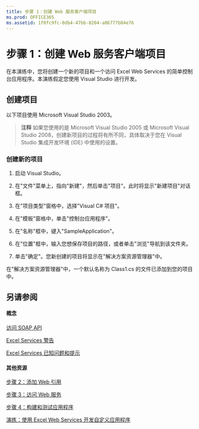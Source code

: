 ```yaml
---
title: 步骤 1：创建 Web 服务客户端项目
ms.prod: OFFICE365
ms.assetid: 1f0fc9fc-0db4-47bb-8204-a06777b84e76
---
```



# 步骤 1：创建 Web 服务客户端项目

在本演练中，您将创建一个新的项目和一个访问 Excel Web Services 的简单控制台应用程序。本演练假定您使用 Visual Studio 进行开发。 
  
    
    


## 创建项目

以下项目使用 Microsoft Visual Studio 2003。
  
    
    

> **注释**
>  如果您使用的是 Microsoft Visual Studio 2005 或 Microsoft Visual Studio 2008，创建新项目的过程将有所不同，具体取决于您在 Visual Studio 集成开发环境 (IDE) 中使用的设置。
  
    
    


### 创建新的项目


1. 启动 Visual Studio。
    
  
2. 在"文件"菜单上，指向"新建"，然后单击"项目"。此时将显示"新建项目"对话框。 
    
  
3. 在"项目类型"窗格中，选择"Visual C# 项目"。
    
  
4. 在"模板"窗格中，单击"控制台应用程序"。
    
  
5. 在"名称"框中，键入"SampleApplication"。
    
  
6. 在"位置"框中，输入您想保存项目的路径，或者单击"浏览"导航到该文件夹。
    
  
7. 单击"确定"。您新创建的项目将显示在"解决方案资源管理器"中。
  
    
    
在"解决方案资源管理器"中，一个默认名称为 Class1.cs 的文件已添加到您的项目中。
    
  

## 另请参阅


#### 概念


  
    
    
 [访问 SOAP API](accessing-the-soap-api.md)
  
    
    
 [Excel Services 警告](excel-services-alerts.md)
  
    
    
 [Excel Services 已知问题和提示](excel-services-known-issues-and-tips.md)
#### 其他资源


  
    
    
 [步骤 2：添加 Web 引用](step-2-adding-a-web-reference.md)
  
    
    
 [步骤 3：访问 Web 服务](step-3-accessing-the-web-service.md)
  
    
    
 [步骤 4：构建和测试应用程序](step-4-building-and-testing-the-application.md)
  
    
    
 [演练：使用 Excel Web Services 开发自定义应用程序](walkthrough-developing-a-custom-application-using-excel-web-services.md)
